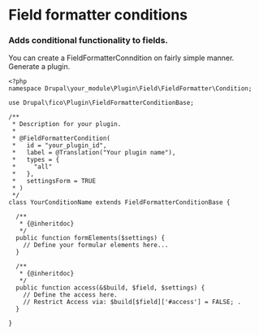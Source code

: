 # Field formatter conditions

### Adds conditional functionality to fields.

You can create a FieldFormatterConndition on fairly simple manner.
Generate a plugin.

    <?php
    namespace Drupal\your_module\Plugin\Field\FieldFormatter\Condition;

    use Drupal\fico\Plugin\FieldFormatterConditionBase;

    /**
     * Description for your plugin.
     *
     * @FieldFormatterCondition(
     *   id = "your_plugin_id",
     *   label = @Translation("Your plugin name"),
     *   types = {
     *     "all"
     *   },
     *   settingsForm = TRUE
     * )
     */
    class YourConditionName extends FieldFormatterConditionBase {

      /**
       * {@inheritdoc}
       */
      public function formElements($settings) {
        // Define your formular elements here...
      }

      /**
       * {@inheritdoc}
       */
      public function access(&$build, $field, $settings) {
        // Define the access here.
        // Restrict Access via: $build[$field]['#access'] = FALSE; .
      }

    }
 
